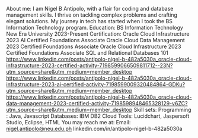 About me:
I am Nigel B Antipolo, with a flair for coding and database management skills. I thrive on tackling complex problems and crafting elegant solutions. My journey in tech has started when I took the BS Information Technology program.
Education:
BS Information Technology
New Era University
2023-Present
Certification:
Oracle Cloud Infrastructure 2023 AI Certified Foundations Associate
Oracle Cloud Data Management 2023 Certified Foundations Associate
Oracle Cloud Infrastructure 2023 Certified Foundations Associate
SQL and Relational Databases 101
https://www.linkedin.com/posts/antipolo-nigel-b-482a5030a_oracle-cloud-infrastructure-2023-certified-activity-7198599066509811712--23N?utm_source=share&utm_medium=member_desktop
https://www.linkedin.com/posts/antipolo-nigel-b-482a5030a_oracle-cloud-infrastructure-2023-ai-certified-activity-7198599009320484864-GDKu?utm_source=share&utm_medium=member_desktop
https://www.linkedin.com/posts/antipolo-nigel-b-482a5030a_oracle-cloud-data-management-2023-certified-activity-7198598948465328129-v6ZC?utm_source=share&utm_medium=member_desktop
Skill sets:
Programming : Java, Javascript
Databases: IBM DB2 Cloud
Tools: Lucidchart, Jaspersoft Studio, Eclipse, HTML
You may reach me at:
Email: nigel.antipolo@neu.edu.ph
linkedin.com/in/antipolo-nigel-b-482a5030a
